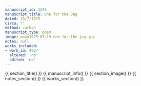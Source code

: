 ```yaml
---
manuscript_id: 1245
manuscript_title: One for the Jag
dated: 19/7/1975
circa: ''
method: carbon
manuscript_type: poem
image: poem1975-07-19-one-for-the-jag.jpg
notes: null
works_included:
- work_id: 4937
  altered: 'no'
  edited: 'no'
---
```


{{ section_title() }}
{{ manuscript_info() }}
{{ section_image() }}
{{ notes_section() }}
{{ works_section() }}

